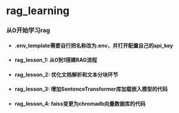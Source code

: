 # rag_learning
### 从0开始学习rag
- #### .env_template需要自行把名称改为.env，并打开配置自己的api_key
- #### rag_lesson_1: 从0到1搭建RAG流程
- #### rag_lesson_2: 优化文档解析和文本分块环节
- #### rag_lesson_3: 增加SentenceTransformer库加载嵌入模型的代码
- #### rag_lesson_4: faiss变更为chromadb向量数据库的代码
